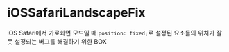 # iOSSafariLandscapeFix
iOS Safari에서 가로화면 모드일 때 `position: fixed;`로 설정된 요소들의 위치가 잘못 설정되는 버그를 해결하기 위한 BOX
